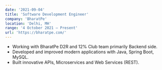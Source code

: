 ```yaml
---
date: '2021-09-04'
title: 'Software Development Engineer'
company: 'BharatPe'
location: 'Delhi, MH'
range: '4 October 2021 – Present'
url: 'https://bharatpe.com/'
---
```


- Working with BharatPe D2R and 12% Club team primarily Backend side.
- Developed and improved modern applications with Java, Spring Boot, MySQL.
- Built innovative APIs, Microservices and Web Services (REST).

